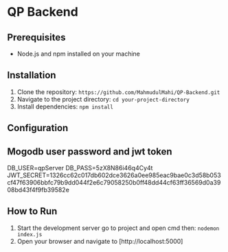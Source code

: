 # QP Backend

## Prerequisites

- Node.js and npm  installed on your machine

## Installation

1. Clone the repository: `https://github.com/MahmudulMahi/QP-Backend.git`
2. Navigate to the project directory: `cd your-project-directory`
3. Install dependencies: `npm install` 

## Configuration
## Mogodb user password and jwt token
DB_USER=qpServer
DB_PASS=5zX8N86i46q4Cy4t
JWT_SECRET=1326cc62c017db602dce3626a0ee985eac9bae0c3d58b053cf47f63906bbfc79b9dd044f2e6c79058250b0ff48dd44cf63ff36569d0a3908bd43f4f9fb39582e

## How to Run

1. Start the development server go to project and open cmd then: `nodemon index.js` 
2. Open your browser and navigate to [http://localhost:5000]

